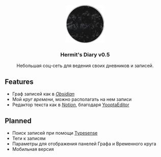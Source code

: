 <p align="center">
  <a href="https://diary.ashen-hermit.space/" target="blank"><img src="./resources/logo512.png" width="120" alt="Nest Logo" /></a>
</p>
<h3 align="center">Hermit's Diary v0.5</h3>
<p align="center">Небольшая соц-сеть для ведения своих дневников и записей.</p>

## Features

- Граф записей как в [_Obsidian_](https://obsidian.md/)
- Мой _круг времени_, можно располагать на нем записи
- Редактор текста как в [_Notion_](http://notion.so/), благодаря [YooptaEditor](https://github.com/yoopta-editor/Yoopta-Editor)

## Planned

- Поиск записей при помощи [Typesense](https://typesense.org/)
- Теги к записям
- Параметры для отображения панелей Графа и Временного круга
- Мобильная версия
